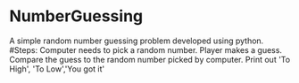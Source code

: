 # NumberGuessing
A simple random number guessing problem developed using python.
#Steps:
Computer needs to pick a random number.
Player makes a guess.
Compare the guess to the random number picked by computer.
Print out 'To High', 'To Low','You got it'
